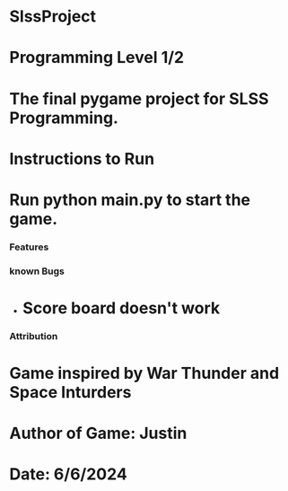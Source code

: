 # SlssProject

# Programming Level 1/2
# The final pygame project for SLSS Programming.

# Instructions to Run
# Run python main.py to start the game.

### Features
### known Bugs
- # Score board doesn't work
### Attribution




# Game inspired by War Thunder and Space Inturders
# Author of Game: Justin 
# Date: 6/6/2024